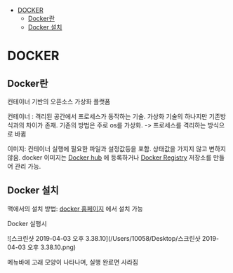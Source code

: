 - [DOCKER](#docker)
  * [Docker란](#docker-)
  * [Docker 설치](#docker---)


# DOCKER




## Docker란

컨테이너 기반의 오픈소스 가상화 플랫폼

컨테이너 : 격리된 공간에서 프로세스가 동작하는 기술. 가상화 기술의 하나지만 기존방식과의 차이가 존재. 기존의 방법은 주로 os를 가상화. -> 프로세스를 격리하는 방식으로 바뀜

이미지: 컨테이너 실행에 필요한 파일과 설정값등을 포함. 상태값을 가지지 않고 변하지 않음. docker 이미지는 [Docker hub](https://hub.docker.com) 에 등록하거나 [Docker Registry](https://docs.docker.com/registry/) 저장소를 만들어 관리 가능.

## Docker 설치

맥에서의 설치 방법: [docker 홈페이지](https://docs.docker.com) 에서 설치 가능

Docker 실행시 

![스크린샷 2019-04-03 오후 3.38.10](/Users/10058/Desktop/스크린샷 2019-04-03 오후 3.38.10.png)

메뉴바에 고래 모양이 나타나며, 실행 완료면 사라짐  <br/>







